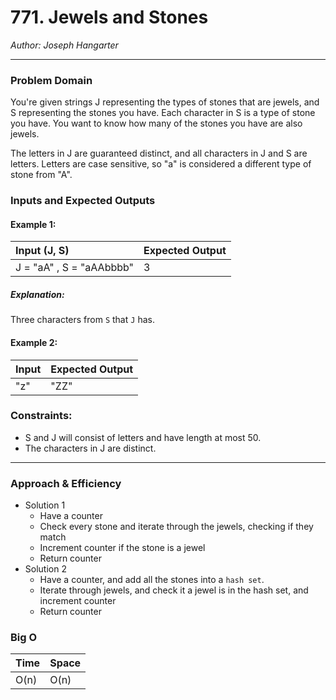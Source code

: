 # 771. Jewels and Stones
  
*Author: Joseph Hangarter*

---

### Problem Domain

You're given strings J representing the types of stones that are jewels, and S representing the stones you have.  Each character in S is a type of stone you have.  You want to know how many of the stones you have are also jewels.

The letters in J are guaranteed distinct, and all characters in J and S are letters. Letters are case sensitive, so "a" is considered a different type of stone from "A".

### Inputs and Expected Outputs

#### Example 1:  
| Input (J, S)| Expected Output |
| :----------- | :----------- |
| J = "aA" , S = "aAAbbbb" | 3 |

##### Explanation: 
Three characters from `S` that `J` has.

#### Example 2:  
| Input | Expected Output |
| :----------- | :----------- |
| "z" | "ZZ" |

### Constraints:
* S and J will consist of letters and have length at most 50.
* The characters in J are distinct.

---

### Approach & Efficiency
* Solution 1
  * Have a counter
  * Check every stone and iterate through the jewels, checking if they match
  * Increment counter if the stone is a jewel
  * Return counter
* Solution 2
  * Have a counter, and add all the stones into a `hash set`.
  * Iterate through jewels, and check it a jewel is in the hash set, and increment counter
  * Return counter

### Big O

| Time | Space |
| :----------- | :----------- |
| O(n) | O(n) |

